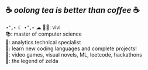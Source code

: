 ## ☕ _oolong tea is better than coffee_ ☕ 
⋆⁺₊⋆ ☾ ⋆⁺₊⋆ ☁︎ 
👧🏻: vivi <br />
📚: master of computer science <br />
💼: analytics technical specialist <br />
🎯: learn new coding languages and complete projects! <br />
🎾: video games, visual novels, ML, leetcode, hackathons <br />
💖: the legend of zelda
